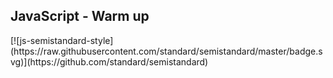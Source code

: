 ## JavaScript - Warm up
<picture>
[![js-semistandard-style](https://raw.githubusercontent.com/standard/semistandard/master/badge.svg)](https://github.com/standard/semistandard)
</picture>
